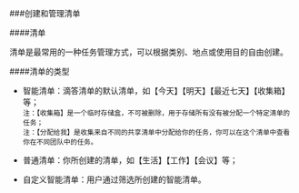 ###创建和管理清单

####清单

清单是最常用的一种任务管理方式，可以根据类别、地点或使用目的自由创建。

####清单的类型
* 智能清单：滴答清单的默认清单，如【今天】【明天】【最近七天】【收集箱】等； 
<br>`注：【收集箱】是一个临时存储盒，不可被删除，用于存储所有没有被分配一个特定清单的任务； `
<br>`注：【分配给我】是收集来自不同的共享清单中分配给你的任务，你可以在这个清单中查看你在不同团队中的任务。`

* 普通清单：你所创建的清单，如【生活】【工作】【会议】等；

* 自定义智能清单：用户通过筛选所创建的智能清单。

